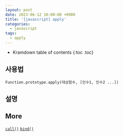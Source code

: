 ```yaml
---
layout: post
date: 2023-06-12 10:00:00 +0900
title: '[javascript] apply'
categories:
  - javascript
tags:
  - apply
---
```


* Kramdown table of contents
{:toc .toc}


## 사용법

`Function.prototype.apply(대상함수, [인수1, 인수2 ...])`

## 설명

## More


[`call()`](_posts\2023-06-12-javascript-bind.md)
[`bind()`](_posts\2023-06-12-javascript-apply.md)
 
